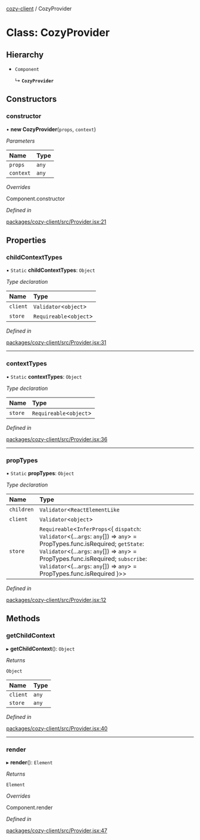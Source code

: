 [cozy-client](../README.md) / CozyProvider

# Class: CozyProvider

## Hierarchy

*   `Component`

    ↳ **`CozyProvider`**

## Constructors

### constructor

• **new CozyProvider**(`props`, `context`)

*Parameters*

| Name | Type |
| :------ | :------ |
| `props` | `any` |
| `context` | `any` |

*Overrides*

Component.constructor

*Defined in*

[packages/cozy-client/src/Provider.jsx:21](https://github.com/cozy/cozy-client/blob/master/packages/cozy-client/src/Provider.jsx#L21)

## Properties

### childContextTypes

▪ `Static` **childContextTypes**: `Object`

*Type declaration*

| Name | Type |
| :------ | :------ |
| `client` | `Validator`<`object`> |
| `store` | `Requireable`<`object`> |

*Defined in*

[packages/cozy-client/src/Provider.jsx:31](https://github.com/cozy/cozy-client/blob/master/packages/cozy-client/src/Provider.jsx#L31)

***

### contextTypes

▪ `Static` **contextTypes**: `Object`

*Type declaration*

| Name | Type |
| :------ | :------ |
| `store` | `Requireable`<`object`> |

*Defined in*

[packages/cozy-client/src/Provider.jsx:36](https://github.com/cozy/cozy-client/blob/master/packages/cozy-client/src/Provider.jsx#L36)

***

### propTypes

▪ `Static` **propTypes**: `Object`

*Type declaration*

| Name | Type |
| :------ | :------ |
| `children` | `Validator`<`ReactElementLike` | `ReactElementLike`\[]> |
| `client` | `Validator`<`object`> |
| `store` | `Requireable`<`InferProps`<{ `dispatch`: `Validator`<(...`args`: `any`\[]) => `any`> = PropTypes.func.isRequired; `getState`: `Validator`<(...`args`: `any`\[]) => `any`> = PropTypes.func.isRequired; `subscribe`: `Validator`<(...`args`: `any`\[]) => `any`> = PropTypes.func.isRequired }>> |

*Defined in*

[packages/cozy-client/src/Provider.jsx:12](https://github.com/cozy/cozy-client/blob/master/packages/cozy-client/src/Provider.jsx#L12)

## Methods

### getChildContext

▸ **getChildContext**(): `Object`

*Returns*

`Object`

| Name | Type |
| :------ | :------ |
| `client` | `any` |
| `store` | `any` |

*Defined in*

[packages/cozy-client/src/Provider.jsx:40](https://github.com/cozy/cozy-client/blob/master/packages/cozy-client/src/Provider.jsx#L40)

***

### render

▸ **render**(): `Element`

*Returns*

`Element`

*Overrides*

Component.render

*Defined in*

[packages/cozy-client/src/Provider.jsx:47](https://github.com/cozy/cozy-client/blob/master/packages/cozy-client/src/Provider.jsx#L47)
